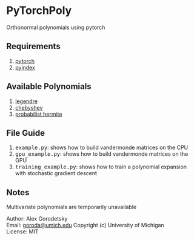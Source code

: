 # PyTorchPoly
Orthonormal polynomials using pytorch

## Requirements
1) [pytorch](http://pytorch.org/)
2) [pyindex](https://github.com/goroda/pyindex)

## Available Polynomials

1) [legendre](https://en.wikipedia.org/wiki/Legendre_polynomials)
2) [chebyshev](https://en.wikipedia.org/wiki/Chebyshev_polynomials)
3) [probabilist hermite](https://en.wikipedia.org/wiki/Hermite_polynomials)

## File Guide

1) <kbd>example.py</kbd>: shows how to build vandermonde matrices on the CPU
2) <kbd>gpu_example.py</kbd>: shows how to build vandermonde matrices on the GPU
3) <kbd>training_example.py</kbd>: shows how to train a polynomial expansion with stochastic gradient descent

## Notes

Multivariate polynomials are temporarily unavailable

Author: Alex Gorodetsky  
Email: goroda@umich.edu
Copyright (c) University of Michigan  
License: MIT

